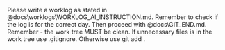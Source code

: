 Please write a worklog as stated in @docs\worklogs\WORKLOG_AI_INSTRUCTION.md. Remember to check if the log is for the correct day. Then proceed with @docs\GIT_END.md. Remember - the work tree MUST be clean. If unnecessary files is in the work tree use .gitignore. Otherwise use git add . 